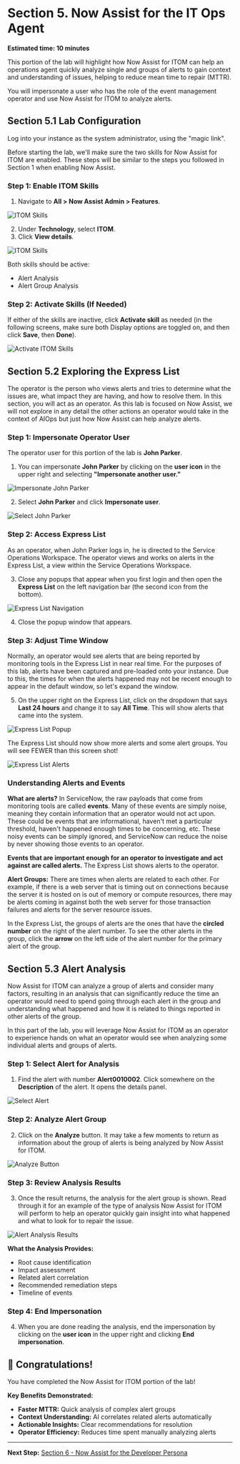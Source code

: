 # Section 5. Now Assist for the IT Ops Agent

**Estimated time: 10 minutes**

This portion of the lab will highlight how Now Assist for ITOM can help an operations agent quickly analyze single and groups of alerts to gain context and understanding of issues, helping to reduce mean time to repair (MTTR).

You will impersonate a user who has the role of the event management operator and use Now Assist for ITOM to analyze alerts.

## Section 5.1 Lab Configuration

Log into your instance as the system administrator, using the "magic link".

Before starting the lab, we'll make sure the two skills for Now Assist for ITOM are enabled. These steps will be similar to the steps you followed in Section 1 when enabling Now Assist.

### Step 1: Enable ITOM Skills

1. Navigate to **All > Now Assist Admin > Features**.

![ITOM Skills](screenshots/itom-skills.png)

2. Under **Technology**, select **ITOM**.
3. Click **View details**.

![ITOM Skills](screenshots/itom-active-skills.png)

Both skills should be active:
- Alert Analysis
- Alert Group Analysis

### Step 2: Activate Skills (If Needed)

If either of the skills are inactive, click **Activate skill** as needed (in the following screens, make sure both Display options are toggled on, and then click **Save**, then **Done**).

![Activate ITOM Skills](screenshots/activate-itom-skills.png)

## Section 5.2 Exploring the Express List

The operator is the person who views alerts and tries to determine what the issues are, what impact they are having, and how to resolve them. In this section, you will act as an operator. As this lab is focused on Now Assist, we will not explore in any detail the other actions an operator would take in the context of AIOps but just how Now Assist can help analyze alerts.

### Step 1: Impersonate Operator User

The operator user for this portion of the lab is **John Parker**.

1. You can impersonate **John Parker** by clicking on the **user icon** in the upper right and selecting **"Impersonate another user."**

![Impersonate John Parker](screenshots/impersonate-john-parker.png)

2. Select **John Parker** and click **Impersonate user**.

![Select John Parker](screenshots/select-john-parker.png)

### Step 2: Access Express List

As an operator, when John Parker logs in, he is directed to the Service Operations Workspace. The operator views and works on alerts in the Express List, a view within the Service Operations Workspace.

3. Close any popups that appear when you first login and then open the **Express List** on the left navigation bar (the second icon from the bottom).

![Express List Navigation](screenshots/express-list-navigation.png)

4. Close the popup window that appears.

### Step 3: Adjust Time Window

Normally, an operator would see alerts that are being reported by monitoring tools in the Express List in near real time. For the purposes of this lab, alerts have been captured and pre-loaded onto your instance. Due to this, the times for when the alerts happened may not be recent enough to appear in the default window, so let's expand the window.

5. On the upper right on the Express List, click on the dropdown that says **Last 24 hours** and change it to say **All Time**. This will show alerts that came into the system.

![Express List Popup](screenshots/express-list-popup.png)

The Express List should now show more alerts and some alert groups. You will see FEWER than this screen shot!

![Express List Alerts](screenshots/express-list-alerts.png)

### Understanding Alerts and Events

**What are alerts?** In ServiceNow, the raw payloads that come from monitoring tools are called **events**. Many of these events are simply noise, meaning they contain information that an operator would not act upon. These could be events that are informational, haven't met a particular threshold, haven't happened enough times to be concerning, etc. These noisy events can be simply ignored, and ServiceNow can reduce the noise by never showing those events to an operator.

**Events that are important enough for an operator to investigate and act against are called alerts.** The Express List shows alerts to the operator.

**Alert Groups:** There are times when alerts are related to each other. For example, if there is a web server that is timing out on connections because the server it is hosted on is out of memory or compute resources, there may be alerts coming in against both the web server for those transaction failures and alerts for the server resource issues.

In the Express List, the groups of alerts are the ones that have the **circled number** on the right of the alert number. To see the other alerts in the group, click the **arrow** on the left side of the alert number for the primary alert of the group.

## Section 5.3 Alert Analysis

Now Assist for ITOM can analyze a group of alerts and consider many factors, resulting in an analysis that can significantly reduce the time an operator would need to spend going through each alert in the group and understanding what happened and how it is related to things reported in other alerts of the group.

In this part of the lab, you will leverage Now Assist for ITOM as an operator to experience hands on what an operator would see when analyzing some individual alerts and groups of alerts.

### Step 1: Select Alert for Analysis

1. Find the alert with number **Alert0010002**. Click somewhere on the **Description** of the alert. It opens the details panel.

![Select Alert](screenshots/select-alert.png)

### Step 2: Analyze Alert Group

2. Click on the **Analyze** button. It may take a few moments to return as information about the group of alerts is being analyzed by Now Assist for ITOM.

![Analyze Button](screenshots/alert-analyze-button.png)

### Step 3: Review Analysis Results

3. Once the result returns, the analysis for the alert group is shown. Read through it for an example of the type of analysis Now Assist for ITOM will perform to help an operator quickly gain insight into what happened and what to look for to repair the issue.

![Alert Analysis Results](screenshots/alert-analysis-results.png)

**What the Analysis Provides:**
- Root cause identification
- Impact assessment
- Related alert correlation
- Recommended remediation steps
- Timeline of events

### Step 4: End Impersonation

4. When you are done reading the analysis, end the impersonation by clicking on the **user icon** in the upper right and clicking **End impersonation**.


## 🎉 Congratulations! 

You have completed the Now Assist for ITOM portion of the lab!

**Key Benefits Demonstrated:**
- **Faster MTTR:** Quick analysis of complex alert groups
- **Context Understanding:** AI correlates related alerts automatically  
- **Actionable Insights:** Clear recommendations for resolution
- **Operator Efficiency:** Reduces time spent manually analyzing alerts

---

**Next Step:** [Section 6 - Now Assist for the Developer Persona](section6-developer-persona.md)